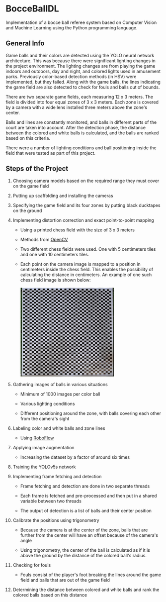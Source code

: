 # BocceBallDL

Implementation of a bocce ball referee system based on Computer Vision and Machine Learning using the Python programming language.

## General Info

Game balls and their colors are detected using the YOLO neural network architecture. This was because there were significant lighting changes in the project environment. The lighting changes are from playing the game indoors and outdoors, day and night, and colored lights used in amusement parks. Previously color-based detection methods (in HSV) were implemented, but they failed. Along with the game balls, the lines indicating the game field are also detected to check for fouls and balls out of bounds.

There are two separate game fields, each measuring 12 x 3 meters. The field is divided into four equal zones of 3 x 3 meters. Each zone is covered by a camera with a wide lens installed three meters above the zone's center.

Balls and lines are constantly monitored, and balls in different parts of the court are taken into account. After the detection phase, the distance between the colored and white balls is calculated, and the balls are ranked based on this criteria.

There were a number of lighting conditions and ball positioning inside the field that were tested as part of this project.

## Steps of the Project

1. Choosing camera models based on the required range they must cover on the game field

2. Putting up scaffolding and installing the cameras

3. Specifying the game field and its four zones by putting black ducktapes on the ground

4. Implementing distortion correction and exact point-to-point mapping

	- Using a printed chess field with the size of 3 x 3 meters

	- Methods from [OpenCV](https://opencv.org)

	- Two different chess fields were used. One with 5 centimeters tiles and one with 10 centimeters tiles.

	- Each point on the camera image is mapped to a position in centimeters inside the chess field. This enables the possibility of calculating the distance in centimeters. An example of one such chess field image is shown below:<br /><br /> <img alt="Chess field image" width="300" src="/chessBoard5.jpg"/>

5. Gathering images of balls in various situations

	- Minimum of 1000 images per color ball

	- Various lighting conditions

	- Different positioning around the zone, with balls covering each other from the camera's sight

6. Labeling color and white balls and zone lines

	- Using [RoboFlow](https://roboflow.com)

7. Applying image augmentation

	- Increasing the dataset by a factor of around six times

9. Training the YOLOv5s network

10. Implementing frame fetching and detection

	- Frame fetching and detection are done in two separate threads

	- Each frame is fetched and pre-processed and then put in a shared variable between two threads

	- The output of detection is a list of balls and their center position

11. Calibrate the positions using trigonometry

	- Because the camera is at the center of the zone, balls that are further from the center will have an offset because of the camera's angle

	- Using trigonometry, the center of the ball is calculated as if it is above the ground by the distance of the colored ball's radius.

12. Checking for fouls

	- Fouls consist of the player's foot breaking the lines around the game field and balls that are out of the game field

13. Determining the distance between colored and white balls and rank the colored balls based on this distance
